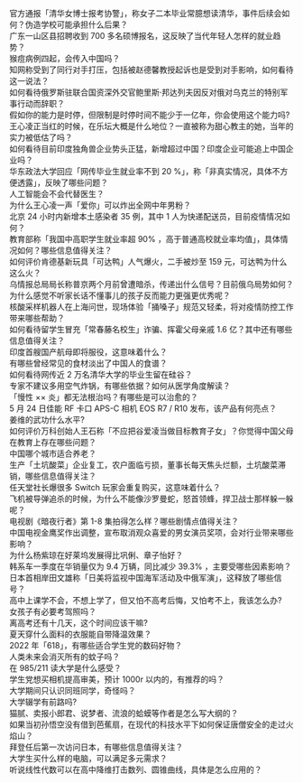 官方通报「清华女博士报考协警」，称女子二本毕业常臆想读清华，事件后续会如何？伪造学校可能承担什么后果？  
广东一山区县招聘收到 700 多名硕博报名，这反映了当代年轻人怎样的就业趋势？  
猴痘病例四起，会传入中国吗？  
知网称受到了同行对手打压，包括被赵德馨教授起诉也是受到对手影响，如何看待这一说法？  
如何看待俄罗斯驻联合国资深外交官鲍里斯·邦达列夫因反对俄对乌克兰的特别军事行动而辞职？  
假如你的能力是时停，但限制是时停时间不能少于一亿年，你会使用这个能力吗?  
王心凌正当红的时候，在乐坛大概是什么地位？一直被称为甜心教主的她，当年的实力被低估了吗？  
如何看待目前印度独角兽企业势头正猛，新增超过中国？印度企业可能追上中国企业吗？  
华东政法大学回应「网传毕业生就业率不到 20 %」，称「非真实情况，具体不方便透露」，反映了哪些问题？  
人工智能会不会代替医生？  
为什么王心凌一声「爱你」可以炸出全网中年男粉？  
北京 24 小时内新增本土感染者 35 例，其中 1 人为快递配送员，目前疫情情况如何？  
教育部称「我国中高职学生就业率超 90% ，高于普通高校就业率均值」，具体情况如何？哪些信息值得关注？  
如何评价肯德基新玩具「可达鸭」人气爆火，二手被炒至 159 元，可达鸭为什么这么火？  
乌情报总局局长称普京两个月前曾遭暗杀，传递出什么信号？目前俄乌局势如何？  
为什么感觉不听家长话不懂事儿的孩子反而能力更强更优秀呢？  
核酸采样机器人在上海问世，现场体验「捅嗓子」规范又轻柔，将对疫情防控工作带来哪些帮助？  
如何看待留学生冒充「常春藤名校生」诈骗、挥霍父母亲戚 1.6 亿？其中还有哪些信息值得关注？  
印度首艘国产航母即将服役，这意味着什么？  
有哪些曾经常见的食材淡出了中国人的食谱？  
如何看待网传近 2 万名清华大学的毕业生留在硅谷？  
专家不建议多用空气炸锅，有哪些依据？如何从医学角度解读？  
「慢性 ×× 炎」都无法根治吗？有哪些是可以治愈的？  
5 月 24 日佳能 RF 卡口 APS-C 相机 EOS R7 / R10 发布，该产品有何亮点？  
姜维的武功什么水平?  
如何评价万科创始人王石称「不应把谷爱凌当做目标教育子女」？你觉得中国父母在教育上存在哪些问题？  
中国哪个城市适合养老？  
生产「土坑酸菜」企业复工，农户面临亏损，董事长每天焦头烂额，土坑酸菜滞销，哪些信息值得关注？  
任天堂社长爆很多 Switch 玩家会重复购买，这意味着什么？  
飞机被导弹追杀的时候，为什么不能像沙罗曼蛇，怒首领蜂，捍卫战士那样躲一躲呢？  
电视剧《暗夜行者》第 1-8 集拍得怎么样？哪些剧情点值得关注？  
中国电视金鹰奖作出调整，宣布取消观众喜爱的男女演员奖项，会对行业带来哪些影响？  
为什么杨紫琼在好莱坞发展得比巩俐、章子怡好？  
韩系车一季度在华销量仅为 9.4 万辆，同比减少 39.3% ，主要受哪些因素影响？  
日本首相岸田文雄称「日美将监视中国海军活动及中俄军演」，这释放了哪些信号？  
高中上课学不会，不想上学了，但又怕不高考后悔，又怕考不上，我该怎么办?  
女孩子有必要考驾照吗？  
离高考还有十几天，这个时间应该干嘛?  
夏天穿什么面料的衣服能自带降温效果？  
2022 年「618」，有哪些适合学生党的数码好物？  
人类未来会消灭所有的蚊子吗？  
在 985/211 读大学是什么感受？  
学生党想买相机提高审美，预计 1000r 以内的，有推荐的吗？  
大学期间只认识同班同学，奇怪吗？  
大学辍学有前路吗?  
猫腻、卖报小郎君、说梦者、流浪的蛤蟆等作者是怎么写大纲的？  
如果当初孙悟空没有借到芭蕉扇，在现代的科技水平下如何保证唐僧安全的走过火焰山？  
拜登任后第一次访问日本，有哪些信息值得关注？  
大学生买什么样的电脑，可以满足多元需求？  
听说线性代数可以在高中降维打击数列、圆锥曲线，具体是怎么应用的？  
